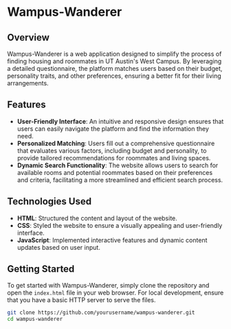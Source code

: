 # Wampus-Wanderer

## Overview

Wampus-Wanderer is a web application designed to simplify the process of finding housing and roommates in UT Austin's West Campus. By leveraging a detailed questionnaire, the platform matches users based on their budget, personality traits, and other preferences, ensuring a better fit for their living arrangements.

## Features

- **User-Friendly Interface**: An intuitive and responsive design ensures that users can easily navigate the platform and find the information they need.
- **Personalized Matching**: Users fill out a comprehensive questionnaire that evaluates various factors, including budget and personality, to provide tailored recommendations for roommates and living spaces.
- **Dynamic Search Functionality**: The website allows users to search for available rooms and potential roommates based on their preferences and criteria, facilitating a more streamlined and efficient search process.

## Technologies Used

- **HTML**: Structured the content and layout of the website.
- **CSS**: Styled the website to ensure a visually appealing and user-friendly interface.
- **JavaScript**: Implemented interactive features and dynamic content updates based on user input.

## Getting Started

To get started with Wampus-Wanderer, simply clone the repository and open the `index.html` file in your web browser. For local development, ensure that you have a basic HTTP server to serve the files.

```bash
git clone https://github.com/yourusername/wampus-wanderer.git
cd wampus-wanderer
